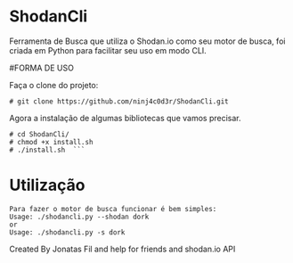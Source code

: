 # ShodanCli

Ferramenta de Busca que utiliza o Shodan.io como seu motor de busca, foi criada em Python para facilitar seu uso em modo CLI. 


#FORMA DE USO 

Faça o clone do projeto:
```
# git clone https://github.com/ninj4c0d3r/ShodanCli.git
```

Agora a instalação de algumas bibliotecas que vamos precisar.

```
# cd ShodanCli/  
# chmod +x install.sh  
# ./install.sh  ```
```

# Utilização

```
Para fazer o motor de busca funcionar é bem simples:
Usage: ./shodancli.py --shodan dork
or
Usage: ./shodancli.py -s dork
```

Created By Jonatas Fil and help for friends and shodan.io API
